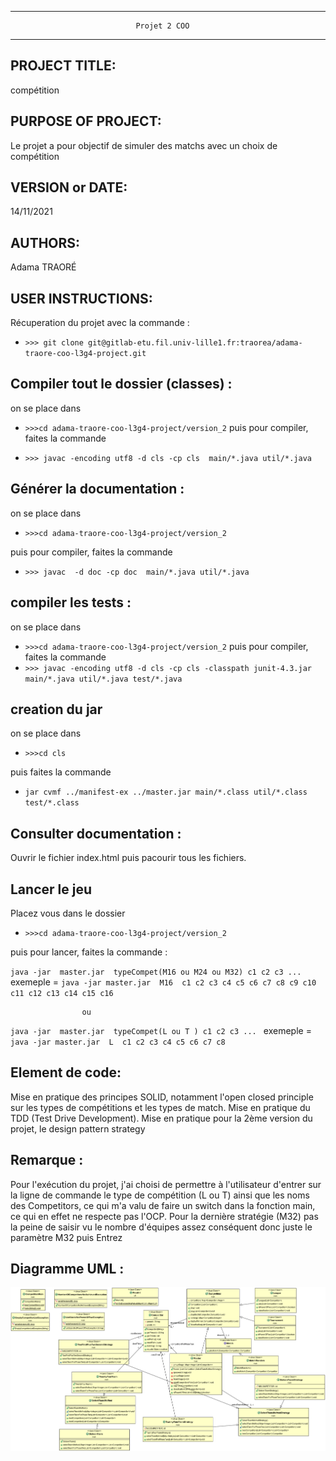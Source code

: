 ------------------------------------------------------------------------
                                Projet 2 COO
------------------------------------------------------------------------
## PROJECT TITLE:

  compétition

## PURPOSE OF PROJECT:

  Le projet a pour objectif de simuler des matchs avec un choix de compétition

## VERSION or DATE:

  14/11/2021
  

## AUTHORS:

  Adama TRAORÉ

## USER INSTRUCTIONS:

  Récuperation du projet avec la commande :

  * `>>> git clone git@gitlab-etu.fil.univ-lille1.fr:traorea/adama-traore-coo-l3g4-project.git `


  ## Compiler tout le dossier (classes) :

  on se place dans 
  * `>>>cd adama-traore-coo-l3g4-project/version_2`
  puis pour compiler, faites la commande 

 *  `>>> javac -encoding utf8 -d cls -cp cls  main/*.java util/*.java  `


  ## Générer la documentation :
  
   on se place dans 
  * `>>>cd adama-traore-coo-l3g4-project/version_2`

  puis pour compiler, faites la commande 
  
  * `>>> javac  -d doc -cp doc  main/*.java util/*.java`

  ## compiler les tests :
  on se place dans 
  * `>>>cd adama-traore-coo-l3g4-project/version_2`
  puis pour compiler, faites la commande 
 * `>>> javac -encoding utf8 -d cls -cp cls -classpath junit-4.3.jar main/*.java util/*.java test/*.java`

  ## creation du jar

  on se place dans 

  * `>>>cd cls`

  puis faites la commande
  
  * `jar cvmf ../manifest-ex ../master.jar main/*.class util/*.class test/*.class`


  ## Consulter documentation :

Ouvrir le fichier index.html puis pacourir tous les fichiers.

## Lancer le jeu

Placez vous dans le dossier
* `>>>cd adama-traore-coo-l3g4-project/version_2`

puis pour lancer, faites la commande :

 `java -jar  master.jar  typeCompet(M16 ou M24 ou M32) c1 c2 c3 ... ` 
 exemeple = `java -jar master.jar  M16  c1 c2 c3 c4 c5 c6 c7 c8 c9 c10 c11 c12 c13 c14 c15 c16` 

                    ou 
  `java -jar  master.jar  typeCompet(L ou T ) c1 c2 c3 ... ` 
  exemeple = `java -jar master.jar  L  c1 c2 c3 c4 c5 c6 c7 c8`


## Element de code:
  Mise en pratique des principes SOLID, notamment l'open closed principle sur les types de compétitions et les types de match. Mise en pratique du TDD (Test Drive Development).  Mise en pratique pour la 2ème version du projet, le design pattern strategy


## Remarque :
  Pour l'exécution du projet, j'ai choisi de permettre à l'utilisateur d'entrer sur la ligne de commande le type de compétition (L ou T) ainsi que les noms des Competitors, ce qui m'a valu de faire un switch dans la fonction main, ce qui en effet ne respecte pas l'OCP.
  Pour la dernière stratégie (M32) pas la peine de saisir vu le nombre d'équipes assez conséquent donc juste le paramètre M32 puis Entrez
## Diagramme UML :
![Screenshot](../version_2/uml/diagramme.png)
